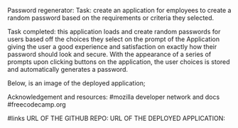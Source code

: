 Password regenerator:
Task: create an application for employees to create a random password based on the requirements or criteria they selected. 

Task completed: this application loads and create random passwords for users based off the choices they select on the prompt of the Application giving the user a good experience and satisfaction on exactly how their password should look and secure. With the appearance of a series of prompts upon clicking buttons on the application, the user choices is stored and automatically generates a password. 


Below, is an image of the deployed application;












Acknowledgement and resources:
#mozilla developer network and docs 
#freecodecamp.org 


#links 
URL OF THE GITHUB REPO:
URL OF THE DEPLOYED APPLICATION:
